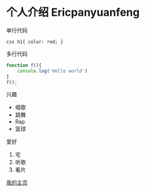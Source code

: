 # 个人介绍 Ericpanyuanfeng

单行代码

` css
h1{
    color: red;
}
` 

多行代码
```Javascript
function f(){
    console.log('Hello world')
}
f();
``` 

兴趣
* 唱歌
* 跳舞
* Rap
* 篮球

爱好
1. 宅
2. 听歌
3. 看片


[我的主页](https://github.com/Ericpanyuanfeng/blog-test)